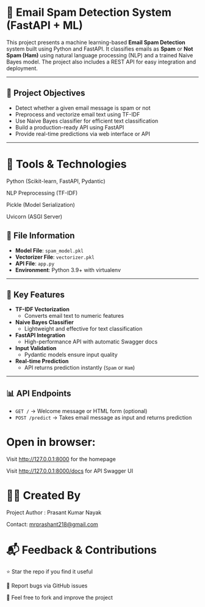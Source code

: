 # 📧 Email Spam Detection System (FastAPI + ML)

This project presents a machine learning-based **Email Spam Detection** system built using Python and FastAPI. It classifies emails as **Spam** or **Not Spam (Ham)** using natural language processing (NLP) and a trained Naive Bayes model. The project also includes a REST API for easy integration and deployment.

---

## 🎯 Project Objectives

- Detect whether a given email message is spam or not
- Preprocess and vectorize email text using TF-IDF
- Use Naive Bayes classifier for efficient text classification
- Build a production-ready API using FastAPI
- Provide real-time predictions via web interface or API

---

# 🧰 Tools & Technologies
Python (Scikit-learn, FastAPI, Pydantic)

NLP Preprocessing (TF-IDF)

Pickle (Model Serialization)

Uvicorn (ASGI Server)



## 📁 File Information

- **Model File**: `spam_model.pkl`
- **Vectorizer File**: `vectorizer.pkl`
- **API File**: `app.py`
- **Environment**: Python 3.9+ with virtualenv


---

## 🔑 Key Features

- **TF-IDF Vectorization**
  - Converts email text to numeric features
- **Naive Bayes Classifier**
  - Lightweight and effective for text classification
- **FastAPI Integration**
  - High-performance API with automatic Swagger docs
- **Input Validation**
  - Pydantic models ensure input quality
- **Real-time Prediction**
  - API returns prediction instantly (`Spam` or `Ham`)

---

## 📊 API Endpoints

- `GET /` → Welcome message or HTML form (optional)
- `POST /predict` → Takes email message as input and returns prediction

# Open in browser:
Visit http://127.0.0.1:8000 for the homepage

Visit http://127.0.0.1:8000/docs for API Swagger UI

# 👨‍💻 Created By
Project Author : Prasant Kumar Nayak

Contact: mrprashant218@gmail.com


# 📬 Feedback & Contributions
⭐ Star the repo if you find it useful

🐛 Report bugs via GitHub issues

🤝 Feel free to fork and improve the project




